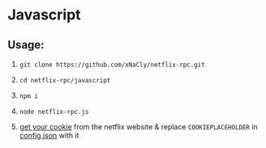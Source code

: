# Javascript

## Usage:

1. `git clone https://github.com/xNaCly/netflix-rpc.git`

2. `cd netflix-rpc/javascript`

3. `npm i`

4. `node netflix-rpc.js`

5. [get your cookie](https://github.com/xNaCly/netflix-rpc/blob/master/doc/Cookie.md) from the netflix website & replace `COOKIEPLACEHOLDER` in [config.json](https://github.com/xNaCly/netflix-rpc/blob/master/javascript/config.json) with it



